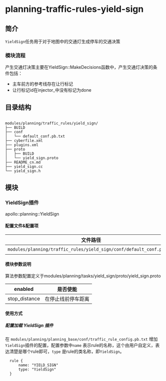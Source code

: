 planning-traffic-rules-yield-sign
============

## 简介

`YieldSign`任务用于对于地图中的交通灯生成停车的交通决策
### 模块流程

产生交通灯决策主要在YieldSign::MakeDecisions函数中，产生交通灯决策的条件包括：
- 主车前方的参考线存在让行标记
- 让行标记id在injector_中没有标记为done
## 目录结构

```shell

modules/planning/traffic_rules/yield_sign/
├── BUILD
├── conf
│   └── default_conf.pb.txt
├── cyberfile.xml
├── plugins.xml
├── proto
│   ├── BUILD
│   └── yield_sign.proto
├── README_cn.md
├── yield_sign.cc
└── yield_sign.h

```

## 模块

### YieldSign插件

apollo::planning::YieldSign

#### 配置文件&配置项
| 文件路径 | 类型/结构 | <div style="width: 300pt">说明</div> |
| ---- | ---- | ---- |
| `modules/planning/traffic_rules/yield_sign/conf/default_conf.pb.txt` | apollo::planning::YieldSignConfigConfig | YieldSignConfig的默认配置文件 |

#### 模块参数说明

算法参数配置定义于modules/planning/tasks/yield_sign/proto/yield_sign.proto

| enabled | 是否使能     |
| ------------------------------- | ---------------------- |
| stop_distance  | 在停止线前停车距离         |

#### 使用方式

##### 配置加载 YieldSign 插件

在 `modules/planning/planning_base/conf/traffic_rule_config.pb.txt` 增加`YieldSign`插件的配置，配置参数中`name` 表示rule的名称，这个由用户自定义，表达清楚是哪个rule即可，`type` 是rule的类名称，即`YieldSign`。
```
  rule {
      name: "YIELD_SIGN"
      type: "YieldSign"
  }
  ```